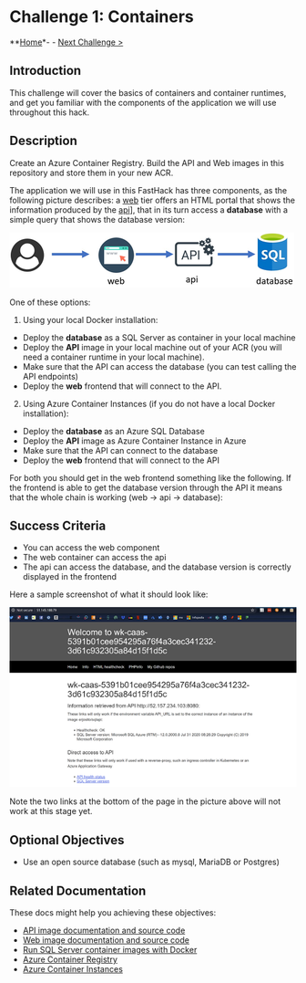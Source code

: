 # Challenge 1: Containers

**[Home](../README.md)*- - [Next Challenge >](./02-aks_private.md)

## Introduction

This challenge will cover the basics of containers and container runtimes, and get you familiar with the components of the application we will use throughout this hack.

## Description

Create an Azure Container Registry. Build the API and Web images in this repository and store them in your new ACR.

The application we will use in this FastHack has three components, as the following picture describes: a [web](./resources/web) tier offers an HTML portal that shows the information produced by the [api](./resources/api)], that in its turn access a **database** with a simple query that shows the database version:

![app architecture](./images/app_arch.png)

One of these options:

1. Using your local Docker installation:
  - Deploy the **database** as a SQL Server as container in your local machine
  - Deploy the **API** image in your local machine out of your ACR (you will need a container runtime in your local machine).
  - Make sure that the API can access the database (you can test calling the API endpoints)
  - Deploy the **web** frontend that will connect to the API.
2. Using Azure Container Instances (if you do not have a local Docker installation):
  - Deploy the **database** as an Azure SQL Database
  - Deploy the **API** image as Azure Container Instance in Azure
  - Make sure that the API can connect to the database
  - Deploy the **web** frontend that will connect to the API

For both you should get in the web frontend something like the following. If the frontend is able to get the database version through the API it means that the whole chain is working (web -> api -> database):

## Success Criteria

- You can access the web component
- The web container can access the api
- The api can access the database, and the database version is correctly displayed in the frontend

Here a sample screenshot of what it should look like:

![sample output](./images/aci_web.png)

Note the two links at the bottom of the page in the picture above will not work at this stage yet.

## Optional Objectives

- Use an open source database (such as mysql, MariaDB or Postgres)

## Related Documentation

These docs might help you achieving these objectives:

- [API image documentation and source code](./api/README.md)
- [Web image documentation and source code](./web/README.md)
- [Run SQL Server container images with Docker](https://docs.microsoft.com/sql/linux/quickstart-install-connect-docker)
- [Azure Container Registry](https://docs.microsoft.com/azure/container-registry/container-registry-intro)
- [Azure Container Instances](https://docs.microsoft.com/azure/container-instances/)
